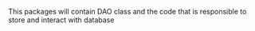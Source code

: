 This packages will contain DAO class and the code that is responsible to store and interact with database
